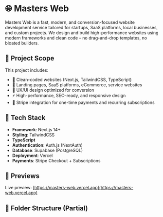 # 🌐 Masters Web

Masters Web is a fast, modern, and conversion-focused website development service tailored for startups, SaaS platforms, local businesses, and custom projects. We design and build high-performance websites using modern frameworks and clean code – no drag-and-drop templates, no bloated builders.

## 🚀 Project Scope

This project includes:
- 🔧 Clean-coded websites (Next.js, TailwindCSS, TypeScript)
- 💼 Landing pages, SaaS platforms, eCommerce, service websites
- 🧠 UX/UI design optimized for conversion
- ⚡ High-performance, SEO-ready, and responsive design
- 🔐 Stripe integration for one-time payments and recurring subscriptions

## 🧰 Tech Stack

- **Framework**: Next.js 14+
- **Styling**: TailwindCSS
- **TypeScript**
- **Authentication**: Auth.js (NextAuth)
- **Database**: Supabase (PostgreSQL)
- **Deployment**: Vercel
- **Payments**: Stripe Checkout + Subscriptions


## 📸 Previews

Live preview: [https://masters-web.vercel.app](https://masters-web.vercel.app)


## 📂 Folder Structure (Partial)

